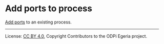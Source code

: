<!-- SPDX-License-Identifier: CC-BY-4.0 -->
<!-- Copyright Contributors to the ODPi Egeria project. -->

# Add ports to process

[Add ports](../../data-engine-server/docs/scenarios/add-ports.md) to an existing process.

----
License: [CC BY 4.0](https://creativecommons.org/licenses/by/4.0/),
Copyright Contributors to the ODPi Egeria project.